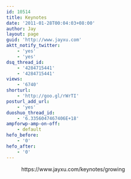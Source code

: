 ```yaml
---
id: 10514
title: Keynotes
date: '2011-01-28T00:04:03+08:00'
author: Jay
layout: page
guid: 'http://www.jayxu.com'
aktt_notify_twitter:
    - 'yes'
    - 'yes'
dsq_thread_id:
    - '4284715441'
    - '4284715441'
views:
    - '6740'
shorturl:
    - 'http://goo.gl/rWrTI'
posturl_add_url:
    - 'yes'
duoshuo_thread_id:
    - '6.3356047467406E+18'
ampforwp-amp-on-off:
    - default
hefo_before:
    - '0'
hefo_after:
    - '0'
---
```


<!-- wp:embed {"url":"https://www.jayxu.com/keynotes/growing","type":"wp-embed","providerNameSlug":"程序员的信仰","className":"is-provider-程序员的信仰"} -->
<figure class="wp-block-embed is-type-wp-embed is-provider-程序员的信仰 wp-block-embed-程序员的信仰"><div class="wp-block-embed__wrapper">
https://www.jayxu.com/keynotes/growing
</div></figure>
<!-- /wp:embed -->

<!-- wp:paragraph -->
<p></p>
<!-- /wp:paragraph -->